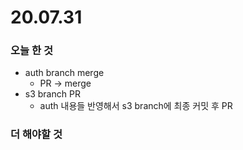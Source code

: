 # 20.07.31

### 오늘 한 것

- auth branch merge
  - PR -> merge
- s3 branch PR
  - auth 내용들 반영해서 s3 branch에 최종 커밋 후 PR

### 더 해야할 것

